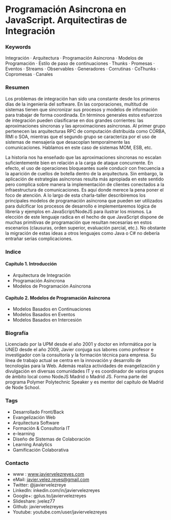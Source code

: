 Programación Asincrona en JavaScript. Arquitectiras de Integración
==================================================================

### Keywords

Integración · Arquitectura · Programación Asincrona · Modelos de Programación · Estilo de paso de continuaciones · Thunks · Promesas · Eventos · Streams · Observables · Generadores · Corrutinas · CoThunks · Copromesas · Canales

### Resumen

Los problemas de integración han sido una constante desde los primeros días de la ingeniería del software. En las corporaciones, multitud de sistemas tienen que sincronizar sus procesos y modelos de información para trabajar de forma coordinada. En términos generales estos esfuerzos de integración pueden clasificarse en dos grandes corrientes: las aproximaciones síncronas y las aproximaciones asíncronas. Al primer grupo pertenecen las arquitecturas RPC de computación distribuída como CORBA, RMI o SOA, mientras que el segundo grupo se caracteriza por el uso de sistemas de mensajería que desacoplan temporalmente las comunicaciones. Hablamos en este caso de sistemas MOM, ESB, etc.

La historia nos ha enseñado que las aproximaciones síncronas no escalan suficientemente bien en relación a la carga de ataque concurrente. En efecto, el uso de operaciones bloqueantes suele conducir con frecuencia a la aparición de cuellos de botella dentro de la arquitectura. Sin embargo, la aplicación de estrategias asíncronas resulta más apropiada en este sentido pero complica sobre manera la implementación de clientes conectados a la infraestructura de comunicaciones. Es aquí donde merece la pena poner el foco de atención. A lo largo de esta charla-taller describiremos los principales modelos de programación asíncrona que pueden ser utilizados para dulcificar los procesos de desarrollo e implementaremos lógica de librería y ejemplos en JavaScript/NodeJS para ilustrar los mismos. La elección de este lenguaje radica en el hecho de que JavaScript dispone de muchas primitivas de programación que resultan necesarias en estos escenarios (clausuras, orden superior, evaluación parcial, etc.). No obstante la migración de estas ideas a otros lenguajes como Java o C# no debería entrañar serias complicaciones.

### Indice

#### Capítulo 1. Introducción
- Arquitectura de Integración
- Programación Asíncrona
- Modelos de Programación Asíncrona

#### Capítulo 2. Modelos de Programación Asíncrona
- Modelos Basados en Continuaciones
- Modelos Basados en Eventos
- Modelos Basados en Intercesión

### Biografía

Licenciado por la UPM desde el año 2001 y doctor en informática por la UNED desde el año 2009, Javier conjuga sus labores como profesor e investigador con la consultoría y la formación técnica para empresa. Su línea de trabajo actual se centra en la innovación y desarrollo de tecnologías para la Web. Además realiza actividades de evangelización y divulgación en diversas comunidades IT y es coordinador de varios grupos de ámbito local como NodeJS Madrid o Madrid JS. Forma parte del programa Polymer Polytechnic Speaker y es mentor del capítulo de Madrid de Node School.

### Tags

- Desarrollado Front/Back 
- Evangelización Web
- Arquitectura Software
- Formación & Consultoría IT
- e-learning
- Diseño de Sistemas de Colaboración 
- Learning Analytics 
- Gamificación Colaborativa

### Contacto

- www  : www.javiervelezreyes.com
- eMail: javier.velez.reyes@gmail.com 
- Twitter: @javiervelezreye
- LinkedIn: inkedin.com/in/javiervelezreyes 
- Google+: gplus.to/javiervelezreyes 
- Slideshare: jvelez77
- Github: javiervelezreyes 
- Youtube: youtube.com/user/javiervelezreyes
